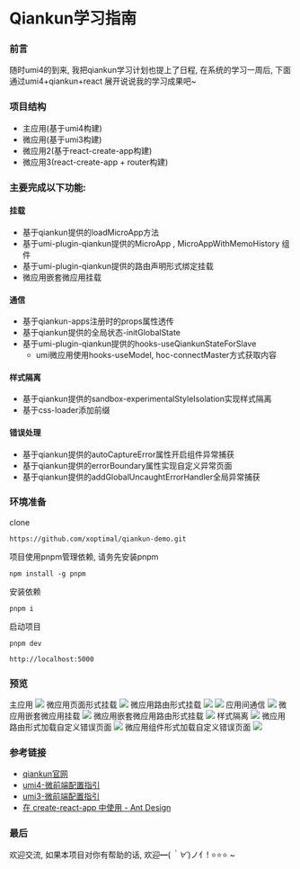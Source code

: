 # Qiankun学习指南

### 前言
随时umi4的到来, 我把qiankun学习计划也提上了日程, 在系统的学习一周后, 下面通过umi4+qiankun+react 展开说说我的学习成果吧~

### 项目结构
- 主应用(基于umi4构建)
- 微应用(基于umi3构建)
- 微应用2(基于react-create-app构建)
- 微应用3(react-create-app + router构建)

### 主要完成以下功能:

#### 挂载
- 基于qiankun提供的loadMicroApp方法
- 基于umi-plugin-qiankun提供的MicroApp , MicroAppWithMemoHistory 组件
- 基于umi-plugin-qiankun提供的路由声明形式绑定挂载
- 微应用嵌套微应用挂载

#### 通信
- 基于qiankun-apps注册时的props属性透传
- 基于qiankun提供的全局状态-initGlobalState
- 基于umi-plugin-qiankun提供的hooks-useQiankunStateForSlave
  - umi微应用使用hooks-useModel, hoc-connectMaster方式获取内容

#### 样式隔离
- 基于qiankun提供的sandbox-experimentalStyleIsolation实现样式隔离
- 基于css-loader添加前缀

#### 错误处理
- 基于qiankun提供的autoCaptureError属性开启组件异常捕获
- 基于qiankun提供的errorBoundary属性实现自定义异常页面
- 基于qiankun提供的addGlobalUncaughtErrorHandler全局异常捕获

### 环境准备

clone
```
https://github.com/xoptimal/qiankun-demo.git
```
项目使用pnpm管理依赖, 请务先安装pnpm
```
npm install -g pnpm
```
安装依赖
```
pnpm i
```
启动项目
```
pnpm dev

http://localhost:5000
```

### 预览
主应用
![](https://raw.githubusercontent.com/xoptimal/images/main/img/202208112337882.png)
微应用页面形式挂载
![](https://raw.githubusercontent.com/xoptimal/images/main/img/202208112338315.png)
微应用路由形式挂载
![](https://raw.githubusercontent.com/xoptimal/images/main/img/202208112338386.png)
![](https://raw.githubusercontent.com/xoptimal/images/main/img/202208112339050.png)
应用间通信
![](https://raw.githubusercontent.com/xoptimal/images/main/img/202208112339696.png)
微应用嵌套微应用挂载
![](https://raw.githubusercontent.com/xoptimal/images/main/img/202208112340643.png)
微应用嵌套微应用路由形式挂载
![](https://raw.githubusercontent.com/xoptimal/images/main/img/202208112340385.png)
样式隔离
![](https://raw.githubusercontent.com/xoptimal/images/main/img/202208112341501.png)
微应用路由形式加载自定义错误页面
![](https://raw.githubusercontent.com/xoptimal/images/main/img/202208112343939.png)
微应用组件形式加载自定义错误页面
![](https://raw.githubusercontent.com/xoptimal/images/main/img/202208112344590.png)

### 参考链接
* [qiankun官网](https://qiankun.umijs.org/)
* [umi4-微前端配置指引](https://umijs.org/docs/max/micro-frontend)
* [umi3-微前端配置指引](https://v3.umijs.org/zh-CN/plugins/plugin-qiankun)
* [在 create-react-app 中使用 - Ant Design](https://ant-design.gitee.io/docs/react/use-with-create-react-app-cn)

### 最后

欢迎交流, 如果本项目对你有帮助的话, 欢迎━(*｀∀´*)ノ亻!  ⭐⭐⭐ ~
